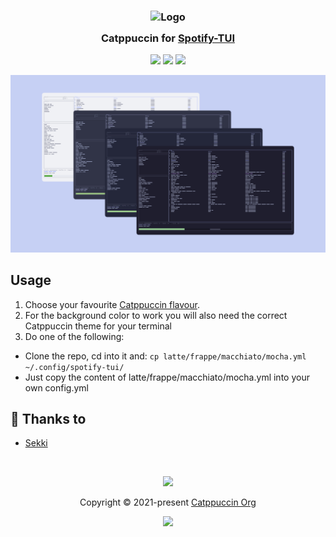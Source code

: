<h3 align="center">
  <img src="https://raw.githubusercontent.com/catppuccin/catppuccin/main/assets/logos/exports/1544x1544_circle.png" width="100" alt="Logo"/><br/>
  <img src="https://raw.githubusercontent.com/catppuccin/catppuccin/main/assets/misc/transparent.png" height="30" width="0px"/>
  Catppuccin for <a href="https://github.com/Rigellute/spotify-tui">Spotify-TUI</a>
  <img src="https://raw.githubusercontent.com/catppuccin/catppuccin/main/assets/misc/transparent.png" height="30" width="0px"/>
</h3>

<p align="center">
  <a href="https://github.com/catppuccin/spotify-tui/stargazers"><img src="https://img.shields.io/github/stars/catppuccin/spotify-tui?colorA=363a4f&colorB=b7bdf8&style=for-the-badge"></a>
  <a href="https://github.com/catppuccin/spotify-tui/issues"><img src="https://img.shields.io/github/issues/catppuccin/spotify-tui?colorA=363a4f&colorB=f5a97f&style=for-the-badge"></a>
  <a href="https://github.com/catppuccin/spotify-tui/contributors"><img src="https://img.shields.io/github/contributors/catppuccin/spotify-tui?colorA=363a4f&colorB=a6da95&style=for-the-badge"></a>
</p>

<p align="center">
  <img src="assets/Catppuccin-Thumbnail-Spt.jpg"/>
</p>

## Usage

1. Choose your favourite
   [Catppuccin flavour](https://github.com/catppuccin/catppuccin#-palettes).
2. For the background color to work you will also need the correct Catppuccin
   theme for your terminal
3. Do one of the following:

- Clone the repo, cd into it and:
  `cp latte/frappe/macchiato/mocha.yml ~/.config/spotify-tui/`
- Just copy the content of latte/frappe/macchiato/mocha.yml into your own
  config.yml

## 💝 Thanks to

- [Sekki](https://github.com/Sekki21956)

&nbsp;

<p align="center"><img src="https://raw.githubusercontent.com/catppuccin/catppuccin/main/assets/footers/gray0_ctp_on_line.svg?sanitize=true" /></p>
<p align="center">Copyright &copy; 2021-present <a href="https://github.com/catppuccin" target="_blank">Catppuccin Org</a>
<p align="center"><a href="https://github.com/catppuccin/catppuccin/blob/main/LICENSE"><img src="https://img.shields.io/static/v1.svg?style=for-the-badge&label=License&message=MIT&logoColor=d9e0ee&colorA=363a4f&colorB=b7bdf8"/></a></p>
